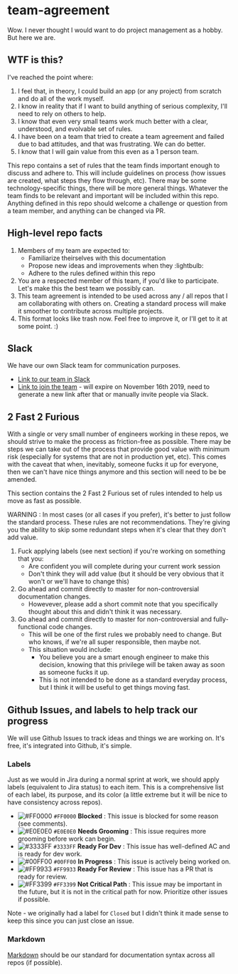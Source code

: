 # team-agreement
Wow.  I never thought I would want to do project management as a hobby.  But here we are.

## WTF is this?
I've reached the point where:
1. I feel that, in theory, I could build an app (or any project) from scratch and do all of the work myself.
1. I know in reality that if I want to build anything of serious complexity, I'll need to rely on others to help.
1. I know that even very small teams work much better with a clear, understood, and evolvable set of rules.
1. I have been on a team that tried to create a team agreement and failed due to bad attitudes, and that was frustrating.  We can do better.  
1. I know that I will gain value from this even as a 1 person team.  

This repo contains a set of rules that the team finds important enough to discuss and adhere to.  This will include guidelines on process (how issues are created, what steps they flow through, etc).  There may be some technology-specific things, there will be more general things.  Whatever the team finds to be relevant and important will be included within this repo.  Anything defined in this repo should welcome a challenge or question from a team member, and anything can be changed via PR.  

## High-level repo facts
1. Members of my team are expected to:
    * Familiarize theirselves with this documentation
    * Propose new ideas and improvements when they :lightbulb:
    * Adhere to the rules defined within this repo
1. You are a respected member of this team, if you'd like to participate.  Let's make this the best team we possibly can.
1. This team agreement is intended to be used across any / all repos that I am collaborating with others on.  Creating a standard process will make it smoother to contribute across multiple projects.
1.  This format looks like trash now.  Feel free to improve it, or I'll get to it at some point.  :) 

## Slack
We have our own Slack team for communication purposes.
* [Link to our team in Slack](https://app.slack.com/client/TPKCZLC5D/CPHH6M0F2)
* [Link to join the team](https://join.slack.com/t/teamsuperalph-5me1488/shared_invite/enQtNzk5MTIwNjczMzQ4LWI2MDc1Y2QyYjFlZTBjNzdmODYyNTkzYzk3ZTNlODg3ODNlNTg3ZmVjZmQyNDU3MWY2MTQ3Y2IzMDg3ZGQyMGU) - will expire on November 16th 2019, need to generate a new link after that or manually invite people via Slack.

## 2 Fast 2 Furious
With a single or very small number of engineers working in these repos, we should strive to make the process as friction-free as possible.  There may be steps we can take out of the process that provide good value with minimum risk (especially for systems that are not in production yet, etc).  This comes with the caveat that when, inevitably, someone fucks it up for everyone, then we can't have nice things anymore and this section will need to be be amended.

This section contains the 2 Fast 2 Furious set of rules intended to help us move as fast as possible.

WARNING : In most cases (or all cases if you prefer), it's better to just follow the standard process.  These rules are not recommendations.  They're giving you the ability to skip some redundant steps when it's clear that they don't add value.
1. Fuck applying labels (see next section) if you're working on something that you:
    * Are confident you will complete during your current work session
    * Don't think they will add value (but it should be very obvious that it won't or we'll have to change this)
1. Go ahead and commit directly to master for non-controversial documentation changes.  
    * Howevever, please add a short commit note that you specifically thought about this and didn't think it was necessary.
1. Go ahead and commit directly to master for non-controversial and fully-functional code changes.
    * This will be one of the first rules we probably need to change.  But who knows, if we're all super responsible, then maybe not.
    * This situation would include:
        * You believe you are a smart enough engineer to make this decision, knowing that this privilege will be taken away as soon as someone fucks it up.
        * This is not intended to be done as a standard everyday process, but I think it will be useful to get things moving fast.

## Github Issues, and labels to help track our progress
We will use Github Issues to track ideas and things we are working on.  It's free, it's integrated into Github, it's simple.  

### Labels
Just as we would in Jira during a normal sprint at work, we should apply labels (equivalent to Jira status) to each item.  This is a comprehensive list of each label, its purpose, and its color (a little extreme but it will be nice to have consistency across repos).

* ![#FF0000](https://placehold.it/15/ff0000/000000?text=+) `#FF0000` **Blocked** : This issue is blocked for some reason (see comments).  
* ![#E0E0E0](https://placehold.it/15/e0e0e0/000000?text=+) `#E0E0E0` **Needs Grooming** : This issue requires more grooming before work can begin.  
* ![#3333FF](https://placehold.it/15/3333ff/000000?text=+) `#3333FF` **Ready For Dev** : This issue has well-defined AC and is ready for dev work. 
* ![#00FF00](https://placehold.it/15/00ff00/000000?text=+) `#00FF00` **In Progress** : This issue is actively being worked on.  
* ![#FF9933](https://placehold.it/15/ff9933/000000?text=+) `#FF9933` **Ready For Review** : This issue has a PR that is ready for review. 
* ![#FF3399](https://placehold.it/15/ff3399/000000?text=+) `#FF3399` **Not Critical Path** : This issue may be important in the future, but it is not in the critical path for now.  Prioritize other issues if possible.

Note - we originally had a label for `Closed` but I didn't think it made sense to keep this since you can just close an issue.
 
### Markdown
[Markdown](https://www.markdownguide.org/basic-syntax/) should be our standard for documentation syntax across all repos (if possible). 
